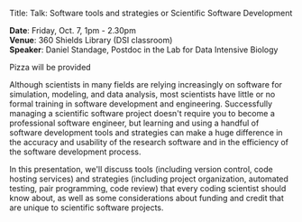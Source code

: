 Title: Talk: Software tools and strategies or Scientific Software Development

__Date__: Friday, Oct. 7, 1pm - 2.30pm   
__Venue__: 360 Shields Library (DSI classroom)   
__Speaker__: Daniel Standage, Postdoc in the Lab for Data Intensive Biology   

<div class='btn btn-info'>
Pizza will be provided
</div>

Although scientists in many fields are relying increasingly on software for simulation, modeling, and data analysis, most scientists have little or no formal training in software development and engineering. Successfully managing a scientific software project doesn't require you to become a professional software engineer, but learning and using a handful of software development tools and strategies can make a huge difference in the accuracy and usability of the research software and in the efficiency of the software development process.

In this presentation, we'll discuss tools (including version control, code hosting services) and strategies (including project organization, automated testing, pair programming, code review) that every coding scientist should know about, as well as some considerations about funding and credit that are unique to scientific software projects.
